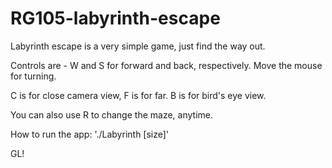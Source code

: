# RG105-labyrinth-escape


Labyrinth escape is a very simple game, just find the way out.

Controls are - W and S for forward and back, respectively. Move the mouse for turning.

C is for close camera view, F is for far. B is for bird's eye view.

You can also use R to change the maze, anytime. 

How to run the app: './Labyrinth [size]'

GL!
